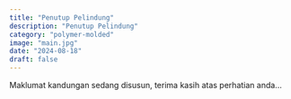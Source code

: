 ```yaml
---
title: "Penutup Pelindung"
description: "Penutup Pelindung"
category: "polymer-molded"
image: "main.jpg"
date: "2024-08-18"
draft: false
---
```


Maklumat kandungan sedang disusun, terima kasih atas perhatian anda...
